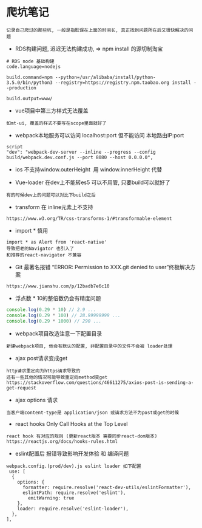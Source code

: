 # 爬坑笔记
```text
记录自己爬过的那些坑, 一般是指耽误在上面的时间长, 真正找到问题所在后又很快解决的问题
```

* RDS构建问题, 迟迟无法构建成功, => npm install 的源切制淘宝
```
# RDS node 基础构建
code.language=nodejs

build.command=npm --python=/usr/alibaba/install/python-3.5.0/bin/python3 --registry=https://registry.npm.taobao.org install --production

build.output=www/
``` 

* vue项目中第三方样式无法覆盖
```
如mt-ui, 覆盖的样式不要写在scope里面就好了
```

* webpack本地服务可以访问 localhost:port 但不能访问 本地路由IP:port
```
script
"dev": "webpack-dev-server --inline --progress --config build/webpack.dev.conf.js --port 8080 --host 0.0.0.0",
```

* ios 不支持window.outerHeight  用 window.innerHeight 代替

* Vue-loader 在dev上不能转es5 可以不用管, 只要build可以就好了
```
有的时候dev上的问题可以对比下build之后
```

* transform 在 inline元素上不支持
```
https://www.w3.org/TR/css-transforms-1/#transformable-element
```

* import * 慎用
```text
import * as Alert from 'react-native'
导致把老的Navigator 也引入了
和推荐的react-navigator 不兼容
``` 
* Git 最著名报错 “ERROR: Permission to XXX.git denied to user”终极解决方案
```
https://www.jianshu.com/p/12badb7e6c10
```

* 浮点数 * 10的整倍数仍会有精度问题
```js
console.log(0.29 * 10) // 2.9 ...
console.log(0.29 * 100) // 28.99999999 ...
console.log(0.29 * 1000) // 290 ...
```

* webpack项目改造注意一下配置目录
```
新建webpack项目, 他会有默认的配置, 非配置目录中的文件不会被 loader处理
```

* ajax post请求变成get
```text
http请求重定向为https请求导致的
还有一些其他的情况可能导致重定向method变get https://stackoverflow.com/questions/46611275/axios-post-is-sending-a-get-request
```

* ajax options 请求
```text
当客户端content-type是 application/json 或请求方法不为post或get的时候
```

* react hooks Only Call Hooks at the Top Level
```text
react hook 有对应的规则 (更新react版本 需要同步react-dom版本)
https://reactjs.org/docs/hooks-rules.html
```

* eslint配置后 报错导致影响开发体验 和 编译问题
```text
webpack.config.(prod/dev).js eslint loader 如下配置
 use: [
  {
    options: {
      formatter: require.resolve('react-dev-utils/eslintFormatter'),
      eslintPath: require.resolve('eslint'),
        emitWarning: true
    },
    loader: require.resolve('eslint-loader'),
  },
],

```
